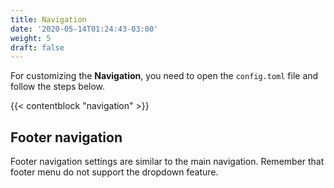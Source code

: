 ```yaml
---
title: Navigation
date: '2020-05-14T01:24:43-03:00'
weight: 5
draft: false
---
```


For customizing the **Navigation**, you need to open the `config.toml` file and follow the steps below.

{{< contentblock "navigation" >}}

## Footer navigation

Footer navigation settings are similar to the main navigation. Remember that footer menu do not support the dropdown feature.
